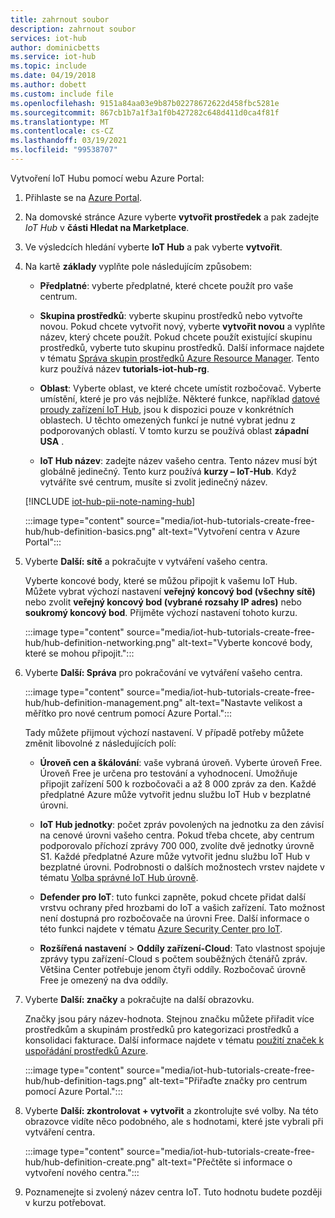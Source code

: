 ```yaml
---
title: zahrnout soubor
description: zahrnout soubor
services: iot-hub
author: dominicbetts
ms.service: iot-hub
ms.topic: include
ms.date: 04/19/2018
ms.author: dobett
ms.custom: include file
ms.openlocfilehash: 9151a84aa03e9b87b02278672622d458fbc5281e
ms.sourcegitcommit: 867cb1b7a1f3a1f0b427282c648d411d0ca4f81f
ms.translationtype: MT
ms.contentlocale: cs-CZ
ms.lasthandoff: 03/19/2021
ms.locfileid: "99538707"
---
```

Vytvoření IoT Hubu pomocí webu Azure Portal:

1. Přihlaste se na [Azure Portal](https://portal.azure.com).

1. Na domovské stránce Azure vyberte **vytvořit prostředek** a pak zadejte *IoT Hub* v **části Hledat na Marketplace**.

1. Ve výsledcích hledání vyberte **IoT Hub** a pak vyberte **vytvořit**.

1. Na kartě **základy** vyplňte pole následujícím způsobem:

   - **Předplatné**: vyberte předplatné, které chcete použít pro vaše centrum.

   - **Skupina prostředků**: vyberte skupinu prostředků nebo vytvořte novou. Pokud chcete vytvořit nový, vyberte **vytvořit novou** a vyplňte název, který chcete použít. Pokud chcete použít existující skupinu prostředků, vyberte tuto skupinu prostředků. Další informace najdete v tématu [Správa skupin prostředků Azure Resource Manager](../articles/azure-resource-manager/management/manage-resource-groups-portal.md). Tento kurz používá název **tutorials-iot-hub-rg**.

   - **Oblast**: Vyberte oblast, ve které chcete umístit rozbočovač. Vyberte umístění, které je pro vás nejblíže. Některé funkce, například [datové proudy zařízení IoT Hub](../articles/iot-hub/iot-hub-device-streams-overview.md), jsou k dispozici pouze v konkrétních oblastech. U těchto omezených funkcí je nutné vybrat jednu z podporovaných oblastí. V tomto kurzu se používá oblast **západní USA** .

   - **IoT Hub název**: zadejte název vašeho centra. Tento název musí být globálně jedinečný. Tento kurz používá **kurzy – IoT-Hub**. Když vytváříte své centrum, musíte si zvolit jedinečný název.

   [!INCLUDE [iot-hub-pii-note-naming-hub](iot-hub-pii-note-naming-hub.md)]

   :::image type="content" source="media/iot-hub-tutorials-create-free-hub/hub-definition-basics.png" alt-text="Vytvoření centra v Azure Portal":::

1. Vyberte **Další: sítě** a pokračujte v vytváření vašeho centra.

   Vyberte koncové body, které se můžou připojit k vašemu IoT Hub. Můžete vybrat výchozí nastavení **veřejný koncový bod (všechny sítě)** nebo zvolit **veřejný koncový bod (vybrané rozsahy IP adres)** nebo **soukromý koncový bod**. Přijměte výchozí nastavení tohoto kurzu.

   :::image type="content" source="media/iot-hub-tutorials-create-free-hub/hub-definition-networking.png" alt-text="Vyberte koncové body, které se mohou připojit.":::

1. Vyberte **Další: Správa** pro pokračování ve vytváření vašeho centra.

   :::image type="content" source="media/iot-hub-tutorials-create-free-hub/hub-definition-management.png" alt-text="Nastavte velikost a měřítko pro nové centrum pomocí Azure Portal.":::

   Tady můžete přijmout výchozí nastavení. V případě potřeby můžete změnit libovolné z následujících polí:

   - **Úroveň cen a škálování**: vaše vybraná úroveň. Vyberte úroveň Free. Úroveň Free je určena pro testování a vyhodnocení. Umožňuje připojit zařízení 500 k rozbočovači a až 8 000 zpráv za den. Každé předplatné Azure může vytvořit jednu službu IoT Hub v bezplatné úrovni.

   - **IoT Hub jednotky**: počet zpráv povolených na jednotku za den závisí na cenové úrovni vašeho centra. Pokud třeba chcete, aby centrum podporovalo příchozí zprávy 700 000, zvolíte dvě jednotky úrovně S1.
   Každé předplatné Azure může vytvořit jednu službu IoT Hub v bezplatné úrovni. Podrobnosti o dalších možnostech vrstev najdete v tématu [Volba správné IoT Hub úrovně](../articles/iot-hub/iot-hub-scaling.md).

   - **Defender pro IoT**: tuto funkci zapněte, pokud chcete přidat další vrstvu ochrany před hrozbami do IoT a vašich zařízení. Tato možnost není dostupná pro rozbočovače na úrovni Free. Další informace o této funkci najdete v tématu [Azure Security Center pro IoT](/azure/asc-for-iot/).

   - **Rozšířená nastavení**  >  **Oddíly zařízení-Cloud**: Tato vlastnost spojuje zprávy typu zařízení-Cloud s počtem souběžných čtenářů zpráv. Většina Center potřebuje jenom čtyři oddíly. Rozbočovač úrovně Free je omezený na dva oddíly.

1. Vyberte **Další: značky** a pokračujte na další obrazovku.

   Značky jsou páry název-hodnota. Stejnou značku můžete přiřadit více prostředkům a skupinám prostředků pro kategorizaci prostředků a konsolidaci fakturace. Další informace najdete v tématu [použití značek k uspořádání prostředků Azure](../articles/azure-resource-manager/management/tag-resources.md).

   :::image type="content" source="media/iot-hub-tutorials-create-free-hub/hub-definition-tags.png" alt-text="Přiřaďte značky pro centrum pomocí Azure Portal.":::

1. Vyberte **Další: zkontrolovat + vytvořit** a zkontrolujte své volby. Na této obrazovce vidíte něco podobného, ale s hodnotami, které jste vybrali při vytváření centra.

   :::image type="content" source="media/iot-hub-tutorials-create-free-hub/hub-definition-create.png" alt-text="Přečtěte si informace o vytvoření nového centra.":::

1. Poznamenejte si zvolený název centra IoT. Tuto hodnotu budete později v kurzu potřebovat.
